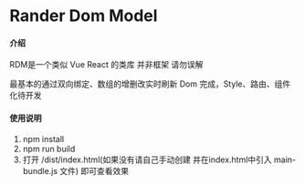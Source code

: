 # Rander Dom Model

#### 介绍
RDM是一个类似 Vue React 的类库 并非框架 请勿误解

最基本的通过双向绑定、数组的增删改实时刷新 Dom 完成，Style、路由、组件化待开发

#### 使用说明

1. npm install
1. npm run build
2. 打开 /dist/index.html(如果没有请自己手动创建 并在index.html中引入 main-bundle.js 文件) 即可查看效果

